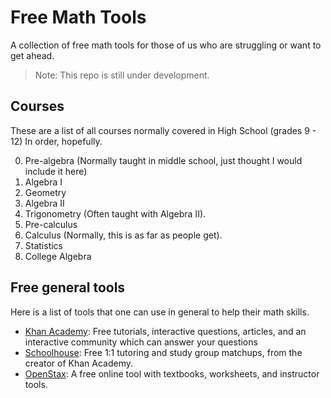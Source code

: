 # Free Math Tools
A collection of free math tools for those of us who are struggling or want to get ahead.

>Note: This repo is still under development.

## Courses

These are a list of all courses normally covered in High School (grades 9 - 12) In order, hopefully.

0. Pre-algebra (Normally taught in middle school, just thought I would include it here)
1. Algebra I
2. Geometry
3. Algebra II
4. Trigonometry (Often taught with Algebra II).
5. Pre-calculus
6. Calculus (Normally, this is as far as people get).
7. Statistics
8. College Algebra

## Free general tools

Here is a list of tools that one can use in general to help their math skills.

* [Khan Academy][khanacademy]: Free tutorials, interactive questions, articles, and an interactive community which can answer your questions
* [Schoolhouse][schoolhouseworld]: Free 1:1 tutoring and study group matchups, from the creator of Khan Academy.
* [OpenStax][openstax]: A free online tool with textbooks, worksheets, and instructor tools.

[khanacademy]: https://www.khanacademy.org/
[schoolhouseworld]: https://schoolhouse.world
[openstax]: https://openstax.org/
